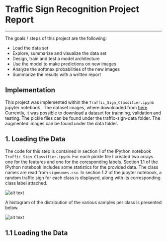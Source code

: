 # Traffic Sign Recognition Project Report

---
The goals / steps of this project are the following:

* Load the data set
* Explore, summarize and visualize the data set
* Design, train and test a model architecture
* Use the model to make predictions on new images
* Analyze the softmax probabilities of the new images
* Summarize the results with a written report

[//]: # (Image References)

[image1]: ./data/output_images/test_img_thumb.png "Thumbnails of trainning Images"
[image2]: ./data/output_images/class_freq.png "Class frequency count"
[image3]: ./output_images/undistored_perpsective_points.jpg "Source & Destination points for perspective tranform"
[image4]: ./output_images/lines_orig_udist.jpg "Source and Destination point verification"
[image5]: ./output_images/warped_unwarped.jpg "Warp & Unwarped Images"
[image6]: ./output_images/lanes_detection.jpg "Lane detections"
[video1]: ./output_video.mp4 "Video"

## Implementation

This project was implemented within the `Traffic_Sign_Classifier.ipynb` jupyter notebook . The dataset images, where downloaded from [here](http://benchmark.ini.rub.de/?section=gtsrb&subsection=dataset#Downloads). Currently, it was possible to download a dataset for trainning, validation and testing. The pickle files can be found under the traffic-sign-data folder. The augmented images can be found under the data folder.

## 1. Loading the Data

The code for this step is contained in section 1 of the IPython notebook `Traffic_Sign_Classifier.ipynb`. For each pickle file I created two arrays one for the features and one for the coresponding labels. Section 1.1 of the IPython notebook includes some statistics for the provided data. The class names are read from `signnames.csv`. In section 1.2 of the jupyter notebook, a random traffic sign for each class is displayed, along with its corresponding class label attached.

![alt text][image1]

A histogram of the distribution of the various samples per class is presented below.

![alt text][image2]

## 1.1 Loading the Data
